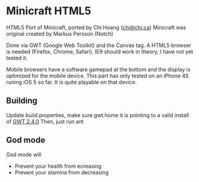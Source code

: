 Minicraft HTML5
===============

HTML5 Port of Minicraft, ported by Chi Hoang (chi@chi.ca)
Minicraft was original created by Markus Persson (Notch)

Done via GWT (Google Web Toolkit) and the Canvas tag.
A HTML5 browser is needed (Firefox, Chrome, Safari).  IE9 should work in theory, I have not yet tested it.

Mobile browsers have a software gamepad at the bottom and the display is optimized for the mobile device.
This part has only tested on an iPhone 4S runing iOS 5 so far.  It is quite playable on that device.


Building
--------
Update build.properties, make sure gwt.home it is pointing to a valid install of [GWT 2.4.0](http://code.google.com/webtoolkit/)
Then, just run ant


God mode
--------
God mode will

* Prevent your health from ecreasing
* Prevent your stamina from decreasing


